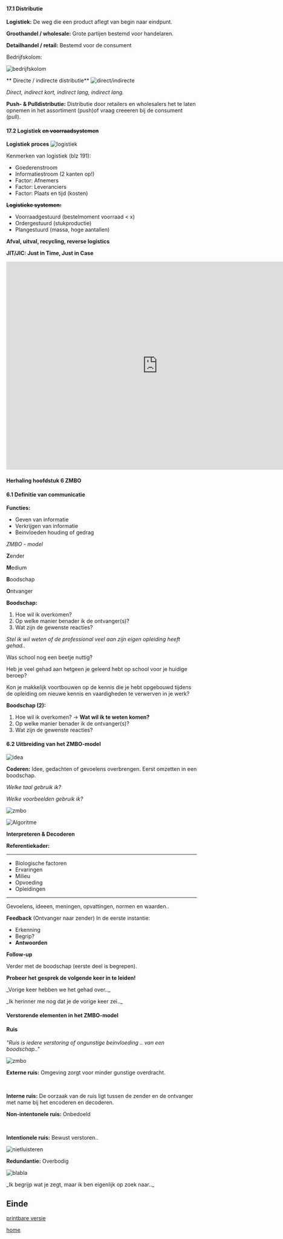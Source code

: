 #### 17.1 Distributie


**Logistiek:** De weg die een product aflegt van begin naar eindpunt.

**Groothandel / wholesale:** Grote partijen bestemd voor handelaren.

**Detailhandel / retail:** Bestemd voor de consument  


Bedrijfskolom:

![bedrijfskolom](vavo/fotos/bedrijfskolom.png)


** Directe / indirecte distributie**
![direct/indirecte](vavo/fotos/dirindir-kanaal.png)

_Direct, indirect kort, indirect lang, indirect lang._


**Push- & Pulldistributie:** Distributie door retailers en wholesalers het te laten opnemen in het assortiment (push)of vraag creeeren bij de consument (pull).



#### 17.2 Logistiek ~~en voorraadsystemen~~


**Logistiek proces**
![logistiek](vavo/fotos/logistiek.jpeg)


Kenmerken van logistiek (blz 191):
- Goederenstroom
- Informatiestroom (2 kanten op!)
- Factor: Afnemers
- Factor: Leveranciers
- Factor: Plaats en tijd (kosten)


~~**Logistieke systemen:**~~
- Voorraadgestuurd (bestelmoment voorraad < x)
- Ordergestuurd (stukproductie)
- Plangestuurd (massa, hoge aantallen)


**Afval, uitval, recycling, reverse logistics**


**JIT/JIC: Just in Time, Just in Case**
<section id="vid">
     <iframe src="http://www.youtube.com/embed/cAUXHJBB5CM?rel=0"
     frameborder="0" height="550" width="800"></iframe>
     </section>



#### Herhaling hoofdstuk 6 ZMBO


#### 6.1 Definitie van communicatie


**Functies:**
- Geven van informatie
- Verkrijgen van informatie
- Beinvloeden houding of gedrag


_ZMBO - model_

**Z**ender

**M**edium

**B**oodschap

**O**ntvanger


**Boodschap:**

1. Hoe wil ik overkomen?
2. Op welke manier benader ik de ontvanger(s)?
3. Wat zijn de gewenste reacties?


_Stel ik wil weten of de professional veel aan zijn eigen opleiding heeft gehad.._

<p class="fragment current-visible">Was school nog een beetje nuttig?</p>
<p class="fragment current-visible">Heb je veel gehad aan hetgeen je geleerd hebt op school voor je huidige beroep?</p>
<p class="fragment current-visible">Kon je makkelijk voortbouwen op de kennis die je hebt opgebouwd tijdens de opleiding om nieuwe kennis en vaardigheden te verwerven in je werk?</p>


**Boodschap (2):**

1. Hoe wil ik overkomen? -> **Wat wil ik te weten komen?**
2. Op welke manier benader ik de ontvanger(s)?
3. Wat zijn de gewenste reacties?


#### 6.2 Uitbreiding van het ZMBO-model


![idea](vavo/fotos/idea.jpg)

**Coderen:** Idee, gedachten of gevoelens overbrengen. Eerst omzetten in een boodschap.

_Welke taal gebruik ik?_

_Welke voorbeelden gebruik ik?_


![zmbo](vavo/fotos/zmbo.jpg)


![Algoritme](vavo/fotos/algoritme.jpg)

**Interpreteren & Decoderen**


**Referentiekader:** 

--------
- Biologische factoren
- Ervaringen
- Milieu
- Opvoeding
- Opleidingen
---------
Gevoelens, ideeen, meningen, opvattingen, normen en waarden..


**Feedback** (Ontvanger naar zender)
In de eerste instantie:
- Erkenning
- Begrip?
- **Antwoorden**


**Follow-up**

Verder met de boodschap (eerste deel is begrepen).

**Probeer het gesprek de volgende keer in te leiden!**

<p class="fragment current-visible">_Vorige keer hebben we het gehad over.._</p>

<p class="fragment current-visible">_Ik herinner me nog dat je de vorige keer zei.._</p>



#### Verstorende elementen in het ZMBO-model


#### Ruis
_"Ruis is iedere verstoring of ongunstige beinvloeding .. van een boodschap.."_


![zmbo](vavo/fotos/zmbo.jpg)


**Externe ruis:** Omgeving zorgt voor minder gunstige overdracht.

&nbsp;

**Interne ruis:** De oorzaak van de ruis ligt tussen de zender en de ontvanger met name bij het encoderen en decoderen.


**Non-intentonele ruis:** Onbedoeld

&nbsp;

**Intentionele ruis:** Bewust verstoren..

![nietluisteren](vavo/fotos/nietluisteren.jpg)


**Redundantie:** Overbodig

![blabla](vavo/fotos/blabla.jpg)

<p class="fragment current-visible">_Ik begrijp wat je zegt, maar ik ben eigenlijk op zoek naar.._</p>



## Einde

[printbare versie](havo_hfd17.html?print-pdf)

[home](index.html)
